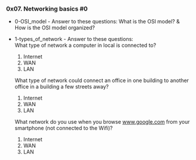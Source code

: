 ### 0x07. Networking basics #0

* 0-OSI_model - Answer to these questions: What is the OSI model? & How is the OSI model organized?
* 1-types_of_network - Answer to these questions:  \
    What type of network a computer in local is connected to?
    1. Internet
    2. WAN
    3. LAN

    What type of network could connect an office in one building to another office in a building a few streets away?
    1. Internet
    2. WAN
    3. LAN

    What network do you use when you browse www.google.com from your smartphone (not connected to the Wifi)?
    1. Internet
    2. WAN
    3. LAN
